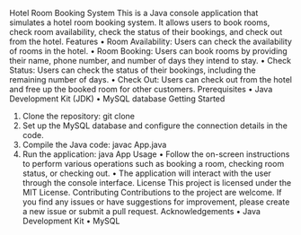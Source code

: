 Hotel Room Booking System
This is a Java console application that simulates a hotel room booking system. It allows users to book rooms, check room availability, check the status of their bookings, and check out from the hotel.
Features
• Room Availability: Users can check the availability of rooms in the hotel.
• Room Booking: Users can book rooms by providing their name, phone number, and number of days they intend to stay.
• Check Status: Users can check the status of their bookings, including the remaining number of days.
• Check Out: Users can check out from the hotel and free up the booked room for other customers.
Prerequisites
• Java Development Kit (JDK)
• MySQL database
Getting Started
1. Clone the repository: git clone <repository-url>
2. Set up the MySQL database and configure the connection details in the code.
3. Compile the Java code: javac App.java
4. Run the application: java App
Usage
• Follow the on-screen instructions to perform various operations such as booking a room, checking room status, or checking out.
• The application will interact with the user through the console interface.
License
This project is licensed under the MIT License.
Contributing
Contributions to the project are welcome. If you find any issues or have suggestions for improvement, please create a new issue or submit a pull request.
Acknowledgements
• Java Development Kit
• MySQL
